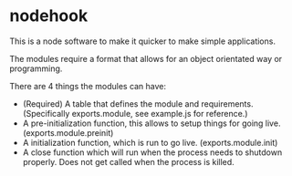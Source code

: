 # nodehook
This is a node software to make it quicker to make simple applications.

The modules require a format that allows for an object orientated way or programming. 

There are 4 things the modules can have:
 - (Required) A table that defines the module and requirements. (Specifically exports.module, see example.js for reference.)
 - A pre-initialization function, this allows to setup things for going live. (exports.module.preinit)
 - A initialization function, which is run to go live. (exports.module.init)
 - A close function which will run when the process needs to shutdown properly. Does not get called when the process is killed.
